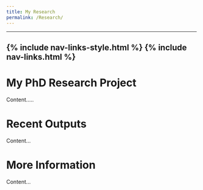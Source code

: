 ```yaml
---
title: My Research
permalink: /Research/
---
```

---
{% include nav-links-style.html %}
{% include nav-links.html %}
---

# My PhD Research Project

Content.....

# Recent Outputs

Content...

# More Information

Content...
